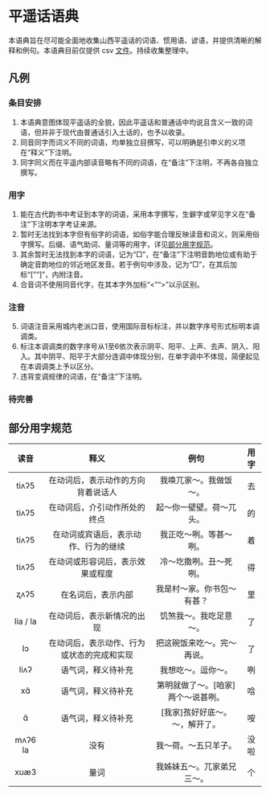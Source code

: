 # 平遥话语典

本语典旨在尽可能全面地收集山西平遥话的词语、惯用语、谚语，并提供清晰的解释和例句。本语典目前仅提供 csv [文件](https://github.com/JinyuWorld/dict-pingyao/blob/master/dict.csv)。持续收集整理中。

## 凡例

### 条目安排

1. 本语典意图体现平遥话的全貌，因此平遥话和普通话中均说且含义一致的词语，但并非于现代由普通话引入土话的，也予以收录。
2. 同音同字而词义不同的词语，均单独立目撰写，可以明确是引申义的义项在“释义”下注明。
3. 同字同义而在平遥内部读音略有不同的词语，在“备注”下注明，不再各自独立撰写。

### 用字

1. 能在古代韵书中考证到本字的词语，采用本字撰写，生僻字或罕见字义在“备注”下注明本字考证来源。
2. 暂时无法找到本字但有俗字的词语，如俗字能合理反映读音和词义，则采用俗字撰写。后缀、语气助词、量词等的用字，详见[部分用字规范](#部分用字规范)。
3. 其余暂时无法找到本字的词语，记为“□”，在“备注”下注明音韵地位或有助于确定音韵地位的邻近地区发音。若于例句中涉及，记为“□”，在其后加标“[”“]”，内附注音。
4. 合音词不使用同音代字，在其本字外加标“<”“>”以示区别。

### 注音

5. 词语注音采用城内老派口音，使用国际音标标注，并以数字序号形式标明本调调类。
6. 标注本调调类的数字序号从1至6依次表示阴平、阳平、上声、去声、阴入、阳入。其中阴平、阳平于大部分连调中体现分别，在单字调中不体现，简便起见在本调调类上予以区分。
7. 违背变调规律的词语，在“备注”下注明。

### 待完善

## 部分用字规范

|读音|释义|例句|用字|
|:---:|:---:|:---:|:---:|
|tiʌʔ5|在动词后，表示动作的方向背着说话人|我唤兀家～。我做饭～。|去|
|tiʌʔ5|在动词后，介引动作所处的终点|起～你一壁壁。荷～兀头。|的|
|tiʌʔ5|在动词或宾语后，表示动作、行为的继续|我正吃～咧。等甚～咧。|着|
|tiʌʔ5|在动词或形容词后，表示效果或程度|冷～圪擞咧。丑～死咧。|得|
|ʐʌʔ5|在名词后，表示内部|我是村～家。你书包～有甚？|里|
|lia / la|在动词后，表示新情况的出现|饥煞我～。我吃足意～。|了|
|lɔ|在动词后，表示动作、行为或状态的完成和实现|把这碗饭来吃～。完～再说。|了|
|liʌʔ|语气词，释义待补充|我想吃～。逗你～。|咧|
|xɑ̃|语气词，释义待补充|第明就做了～。[咱家]两个～说甚咧。|唅|
|ɑ̃|语气词，释义待补充|[我家]孩好好底～。～，解开了。|咹|
|mʌʔ6 la|没有|我～荷。～五只羊子。|没啦|
|xuæ3|量词|我姊妹五～。兀家弟兄三～。|个|

